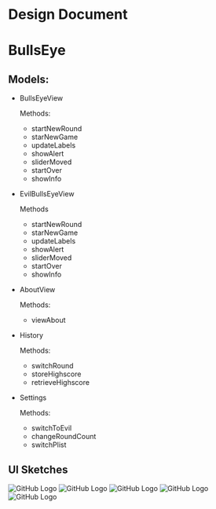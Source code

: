 Design Document
===========
# BullsEye

## Models:
*   BullsEyeView

    Methods:
    *    startNewRound
    *   starNewGame
    *   updateLabels
    *   showAlert
    *   sliderMoved
    *   startOver
    *   showInfo

*   EvilBullsEyeView

    Methods
    *	startNewRound
    *	starNewGame
    *	updateLabels
    *	showAlert
    *	sliderMoved
    *	startOver
    *	showInfo
    
*   AboutView

    Methods:
    *	viewAbout 
    
*   History

    Methods:
    *	switchRound
    *	storeHighscore
    *	retrieveHighscore
    
*   Settings

    Methods:
    *	switchToEvil
    *	changeRoundCount
    *	switchPlist


## UI Sketches
![GitHub Logo](https://f.cloud.github.com/assets/3585531/367182/01829994-a29f-11e2-8a0c-02afcdc826e3.png)
![GitHub Logo](https://f.cloud.github.com/assets/3585531/367184/019ec0b0-a29f-11e2-87a0-44e43d608d36.png)
![GitHub Logo](https://f.cloud.github.com/assets/3585531/367183/019e7aa6-a29f-11e2-9766-6dbb7d525173.png)
![GitHub Logo](https://f.cloud.github.com/assets/3585531/367185/019ff69c-a29f-11e2-9f4f-e99df71ed49a.png)
![GitHub Logo](https://f.cloud.github.com/assets/3585531/367181/0170aeb4-a29f-11e2-9af3-f76feaeb5e49.png)
